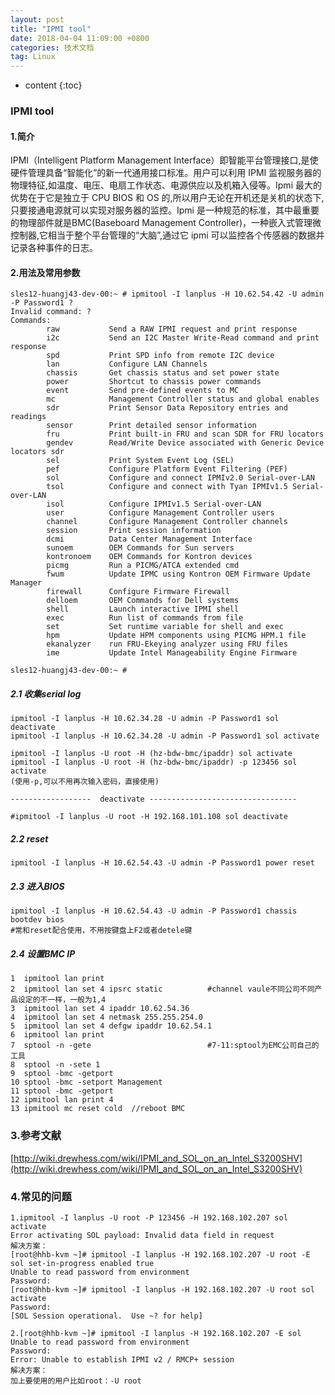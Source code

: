 ```yaml
---
layout: post
title: "IPMI tool"
date: 2018-04-04 11:09:00 +0800
categories: 技术文档
tag: Linux
---
```


* content
{:toc}
### IPMI tool ###

#### 1.简介 ####

IPMI（Intelligent Platform Management Interface）即智能平台管理接口,是使硬件管理具备“智能化”的新一代通用接口标准。用户可以利用 IPMI 监视服务器的物理特征,如温度、电压、电扇工作状态、电源供应以及机箱入侵等。Ipmi 最大的优势在于它是独立于 CPU BIOS 和 OS 的,所以用户无论在开机还是关机的状态下,只要接通电源就可以实现对服务器的监控。Ipmi 是一种规范的标准，其中最重要的物理部件就是BMC(Baseboard Management Controller)，一种嵌入式管理微控制器,它相当于整个平台管理的“大脑”,通过它 ipmi 可以监控各个传感器的数据并记录各种事件的日志。

#### 2.用法及常用参数 ####

~~~shell
sles12-huangj43-dev-00:~ # ipmitool -I lanplus -H 10.62.54.42 -U admin -P Password1 ?
Invalid command: ?
Commands:
        raw           Send a RAW IPMI request and print response
        i2c           Send an I2C Master Write-Read command and print response
        spd           Print SPD info from remote I2C device
        lan           Configure LAN Channels
        chassis       Get chassis status and set power state
        power         Shortcut to chassis power commands
        event         Send pre-defined events to MC
        mc            Management Controller status and global enables
        sdr           Print Sensor Data Repository entries and readings
        sensor        Print detailed sensor information
        fru           Print built-in FRU and scan SDR for FRU locators
        gendev        Read/Write Device associated with Generic Device locators sdr
        sel           Print System Event Log (SEL)
        pef           Configure Platform Event Filtering (PEF)
        sol           Configure and connect IPMIv2.0 Serial-over-LAN
        tsol          Configure and connect with Tyan IPMIv1.5 Serial-over-LAN
        isol          Configure IPMIv1.5 Serial-over-LAN
        user          Configure Management Controller users
        channel       Configure Management Controller channels
        session       Print session information
        dcmi          Data Center Management Interface
        sunoem        OEM Commands for Sun servers
        kontronoem    OEM Commands for Kontron devices
        picmg         Run a PICMG/ATCA extended cmd
        fwum          Update IPMC using Kontron OEM Firmware Update Manager
        firewall      Configure Firmware Firewall
        delloem       OEM Commands for Dell systems
        shell         Launch interactive IPMI shell
        exec          Run list of commands from file
        set           Set runtime variable for shell and exec
        hpm           Update HPM components using PICMG HPM.1 file
        ekanalyzer    run FRU-Ekeying analyzer using FRU files
        ime           Update Intel Manageability Engine Firmware

sles12-huangj43-dev-00:~ #
~~~

##### 2.1 收集serial log #####

~~~shell
ipmitool -I lanplus -H 10.62.34.28 -U admin -P Password1 sol deactivate
ipmitool -I lanplus -H 10.62.34.28 -U admin -P Password1 sol activate
~~~

```shell
ipmitool -I lanplus -U root -H (hz-bdw-bmc/ipaddr) sol activate
ipmitool -I lanplus -U root -H (hz-bdw-bmc/ipaddr) -p 123456 sol activate
(使用-p,可以不用再次输入密码，直接使用)

------------------  deactivate ---------------------------------

#ipmitool -I lanplus -U root -H 192.168.101.108 sol deactivate
```

##### 2.2 reset ######

~~~shell
ipmitool -I lanplus -H 10.62.54.43 -U admin -P Password1 power reset
~~~

##### 2.3 进入BIOS #####

~~~shell
ipmitool -I lanplus -H 10.62.54.43 -U admin -P Password1 chassis bootdev bios
#常和reset配合使用，不用按键盘上F2或者detele键
~~~

##### 2.4 设置BMC IP #####

~~~shell
1  ipmitool lan print
2  ipmitool lan set 4 ipsrc static          #channel vaule不同公司不同产品设定的不一样，一般为1,4
3  ipmitool lan set 4 ipaddr 10.62.54.36
4  ipmitool lan set 4 netmask 255.255.254.0
5  ipmitool lan set 4 defgw ipaddr 10.62.54.1
6  ipmitool lan print
7  sptool -n -gete                          #7-11:sptool为EMC公司自己的工具
8  sptool -n -sete 1
9  sptool -bmc -getport
10 sptool -bmc -setport Management
11 sptool -bmc -getport
12 ipmitool lan print 4
13 ipmitool mc reset cold  //reboot BMC
~~~

### 3.参考文献 ###

[http://wiki.drewhess.com/wiki/IPMI_and_SOL_on_an_Intel_S3200SHV](http://wiki.drewhess.com/wiki/IPMI_and_SOL_on_an_Intel_S3200SHV)

### 4.常见的问题 ###

```shell
1.ipmitool -I lanplus -U root -P 123456 -H 192.168.102.207 sol activate
Error activating SOL payload: Invalid data field in request
解决方案：
[root@hhb-kvm ~]# ipmitool -I lanplus -H 192.168.102.207 -U root -E sol set-in-progress enabled true
Unable to read password from environment
Password:
[root@hhb-kvm ~]# ipmitool -I lanplus -H 192.168.102.207 -U root sol activate
Password:
[SOL Session operational.  Use ~? for help]

2.[root@hhb-kvm ~]# ipmitool -I lanplus -H 192.168.102.207 -E sol
Unable to read password from environment
Password:
Error: Unable to establish IPMI v2 / RMCP+ session
解决方案：
加上要使用的用户比如root：-U root
```
